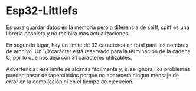 # Esp32-Littlefs
Es para guardar datos en la memoria pero a diferencia de spiff, spiff es una libreria obsoleta y no recibira mas actualizaciones.

En segundo lugar, hay un límite de 32 caracteres en total para los nombres de archivo. Un '\0'carácter está reservado para la terminación de la cadena C, por lo que nos deja con 31 caracteres utilizables.

Advertencia : ese límite se alcanza fácilmente y, si se ignora, los problemas pueden pasar desapercibidos porque no aparecerá ningún mensaje de error en la compilación ni en el tiempo de ejecución.
